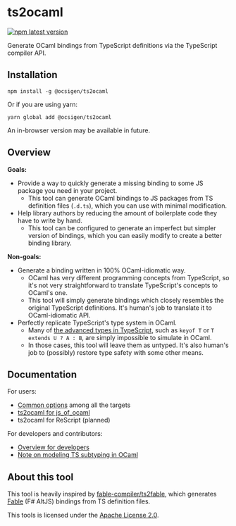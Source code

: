 ts2ocaml
========

[![npm latest version](https://img.shields.io/npm/v/@ocsigen/ts2ocaml/latest.svg)](https://www.npmjs.com/package/@ocsigen/ts2ocaml)

Generate OCaml bindings from TypeScript definitions via the TypeScript compiler API.

## Installation

```
npm install -g @ocsigen/ts2ocaml
```

Or if you are using yarn:

```
yarn global add @ocsigen/ts2ocaml
```

An in-browser version may be available in future.

## Overview

**Goals:**
* Provide a way to quickly generate a missing binding to some JS package you need in your project.
  - This tool can generate OCaml bindings to JS packages from TS definition files (`.d.ts`), which you can use with minimal modification.
* Help library authors by reducing the amount of boilerplate code they have to write by hand.
  - This tool can be configured to generate an imperfect but simpler version of bindings, which you can easily modify to create a better binding library.

**Non-goals:**
* Generate a binding written in 100% OCaml-idiomatic way.
  - OCaml has very different programming concepts from TypeScript, so it's not very straightforward to translate TypeScript's concepts to OCaml's one.
  - This tool will simply generate bindings which closely resembles the original TypeScript definitions. It's human's job to translate it to OCaml-idiomatic API.
* Perfectly replicate TypeScript's type system in OCaml.
  - Many of [the advanced types in TypeScript](https://www.typescriptlang.org/docs/handbook/2/types-from-types.html), such as `keyof T` or `T extends U ? A : B`, are simply impossible to simulate in OCaml.
  - In those cases, this tool will leave them as untyped. It's also human's job to (possibly) restore type safety with some other means.

## Documentation

For users:
- [Common options](docs/common_options.md) among all the targets
- [ts2ocaml for js_of_ocaml](docs/js_of_ocaml.md)
- ts2ocaml for ReScript (planned)

For developers and contributors:
- [Overview for developers](docs/development.md)
- [Note on modeling TS subtyping in OCaml](docs/modeling_subtyping.md)

## About this tool

This tool is heavily inspired by [fable-compiler/ts2fable](https://github.com/fable-compiler/ts2fable), which generates [Fable](https://fable.io/) (F# AltJS) bindings from TS definition files.

This tools is licensed under the [Apache License 2.0](LICENSE.md).
